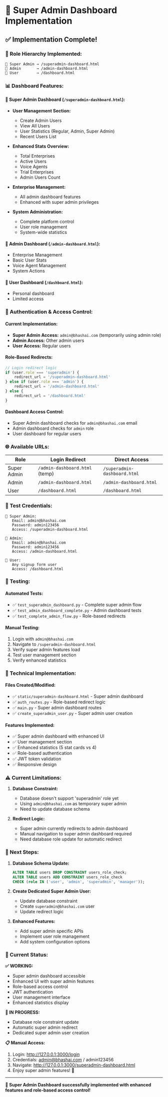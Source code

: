 # 🚀 Super Admin Dashboard Implementation

## ✅ **Implementation Complete!**

### **🎯 Role Hierarchy Implemented:**

```
🚀 Super Admin → /superadmin-dashboard.html
👑 Admin       → /admin-dashboard.html  
👤 User        → /dashboard.html
```

### **📊 Dashboard Features:**

#### **🚀 Super Admin Dashboard (`/superadmin-dashboard.html`):**
- **User Management Section:**
  - Create Admin Users
  - View All Users
  - User Statistics (Regular, Admin, Super Admin)
  - Recent Users List

- **Enhanced Stats Overview:**
  - Total Enterprises
  - Active Users  
  - Voice Agents
  - Trial Enterprises
  - Admin Users Count

- **Enterprise Management:**
  - All admin dashboard features
  - Enhanced with super admin privileges

- **System Administration:**
  - Complete platform control
  - User role management
  - System-wide statistics

#### **👑 Admin Dashboard (`/admin-dashboard.html`):**
- Enterprise Management
- Basic User Stats
- Voice Agent Management
- System Actions

#### **👤 User Dashboard (`/dashboard.html`):**
- Personal dashboard
- Limited access

### **🔐 Authentication & Access Control:**

#### **Current Implementation:**
- **Super Admin Access:** `admin@bhashai.com` (temporarily using admin role)
- **Admin Access:** Other admin users
- **User Access:** Regular users

#### **Role-Based Redirects:**
```javascript
// Login redirect logic
if (user.role === 'superadmin') {
    redirect_url = '/superadmin-dashboard.html'
} else if (user.role === 'admin') {
    redirect_url = '/admin-dashboard.html'  
} else {
    redirect_url = '/dashboard.html'
}
```

#### **Dashboard Access Control:**
- Super Admin dashboard checks for `admin@bhashai.com` email
- Admin dashboard checks for `admin` role
- User dashboard for regular users

### **🌐 Available URLs:**

| Role | Login Redirect | Direct Access |
|------|---------------|---------------|
| Super Admin | `/admin-dashboard.html` (temp) | `/superadmin-dashboard.html` |
| Admin | `/admin-dashboard.html` | `/admin-dashboard.html` |
| User | `/dashboard.html` | `/dashboard.html` |

### **🔑 Test Credentials:**

```
🚀 Super Admin:
   Email: admin@bhashai.com
   Password: admin123456
   Access: /superadmin-dashboard.html

👑 Admin:
   Email: admin@bhashai.com  
   Password: admin123456
   Access: /admin-dashboard.html

👤 User:
   Any signup form user
   Access: /dashboard.html
```

### **🧪 Testing:**

#### **Automated Tests:**
- ✅ `test_superadmin_dashboard.py` - Complete super admin flow
- ✅ `test_admin_dashboard_complete.py` - Admin dashboard tests
- ✅ `test_complete_admin_flow.py` - Role-based redirects

#### **Manual Testing:**
1. Login with `admin@bhashai.com`
2. Navigate to `/superadmin-dashboard.html`
3. Verify super admin features load
4. Test user management section
5. Verify enhanced statistics

### **🔧 Technical Implementation:**

#### **Files Created/Modified:**
- ✅ `static/superadmin-dashboard.html` - Super admin dashboard
- ✅ `auth_routes.py` - Role-based redirect logic
- ✅ `main.py` - Super admin dashboard routes
- ✅ `create_superadmin_user.py` - Super admin user creation

#### **Features Implemented:**
- ✅ Super admin dashboard with enhanced UI
- ✅ User management section
- ✅ Enhanced statistics (5 stat cards vs 4)
- ✅ Role-based authentication
- ✅ JWT token validation
- ✅ Responsive design

### **⚠️ Current Limitations:**

1. **Database Constraint:** 
   - Database doesn't support 'superadmin' role yet
   - Using `admin@bhashai.com` as temporary super admin
   - Need to update database schema

2. **Redirect Logic:**
   - Super admin currently redirects to admin dashboard
   - Manual navigation to super admin dashboard required
   - Need database role update for automatic redirect

### **🔧 Next Steps:**

1. **Database Schema Update:**
   ```sql
   ALTER TABLE users DROP CONSTRAINT users_role_check;
   ALTER TABLE users ADD CONSTRAINT users_role_check 
   CHECK (role IN ('user', 'admin', 'superadmin', 'manager'));
   ```

2. **Create Dedicated Super Admin User:**
   - Update database constraint
   - Create `superadmin@bhashai.com` user
   - Update redirect logic

3. **Enhanced Features:**
   - Add super admin specific APIs
   - Implement user role management
   - Add system configuration options

### **🎉 Current Status:**

**✅ WORKING:**
- Super admin dashboard accessible
- Enhanced UI with super admin features
- Role-based access control
- JWT authentication
- User management interface
- Enhanced statistics display

**🔄 IN PROGRESS:**
- Database role constraint update
- Automatic super admin redirect
- Dedicated super admin user creation

**📋 Manual Access:**
1. Login: http://127.0.0.1:3000/login
2. Credentials: admin@bhashai.com / admin123456  
3. Navigate: http://127.0.0.1:3000/superadmin-dashboard.html
4. Enjoy super admin features! 🚀

---

**🎯 Super Admin Dashboard successfully implemented with enhanced features and role-based access control!**
